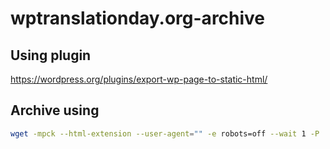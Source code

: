 # wptranslationday.org-archive

## Using plugin

https://wordpress.org/plugins/export-wp-page-to-static-html/

## Archive using 

```sh
wget -mpck --html-extension --user-agent="" -e robots=off --wait 1 -P . wptranslationday.org
```
